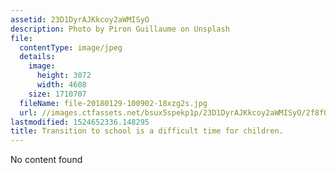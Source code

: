 ```yaml
---
assetid: 23D1DyrAJKkcoy2aWMISyO
description: Photo by Piron Guillaume on Unsplash
file:
  contentType: image/jpeg
  details:
    image:
      height: 3072
      width: 4608
    size: 1710707
  fileName: file-20180129-100902-18xzg2s.jpg
  url: //images.ctfassets.net/bsux5spekp1p/23D1DyrAJKkcoy2aWMISyO/2f8f07b59aeac606146879def928803b/file-20180129-100902-18xzg2s.jpg
lastmodified: 1524652336.148295
title: Transition to school is a difficult time for children.
---
```

No content found